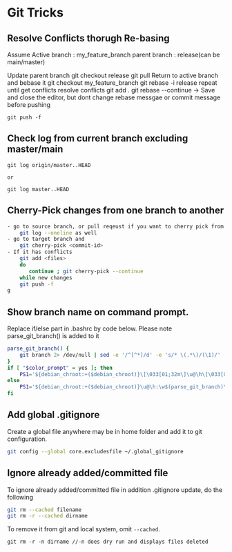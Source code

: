 # Git Tricks

## Resolve Conflicts thorugh Re-basing
Assume 
Active branch : my_feature_branch
parent branch : release(can be main/master)

Update parent branch
    git checkout release
    git pull
Return to active branch and bebase it
    git checkout my_feature_branch
    git rebase -i release
    repeat until get conflicts
        resolve conflicts
        git add .
        git rebase --continue
        -> Save and close the editor, but dont change rebase messgae or commit message before pushing
        
    git push -f


## Check log from current branch excluding master/main
```
git log origin/master..HEAD

or

git log master..HEAD
```
## Cherry-Pick changes from one branch to another
```sh
- go to source branch, or pull reqeust if you want to cherry pick from PR and identify commits , you can do this using
    git log --oneline as well
- go to target branch and
    git cherry-pick <commit-id>
- If it has conflicts
    git add <files>
    do 
       continue ; git cherry-pick --continue
    while new changes
    git push -f
g    


```

## Show branch name on command prompt.

Replace if/else part in .bashrc by code below. Please note parse_git_branch() is added to it

```sh
parse_git_branch() {
    git branch 2> /dev/null | sed -e '/^[^*]/d' -e 's/* \(.*\)/(\1)/'
}
if [ "$color_prompt" = yes ]; then
    PS1='${debian_chroot:+($debian_chroot)}\[\033[01;32m\]\u@\h\[\033[00m\]:\[\033[01;34m\]\w\[\033[01;31m\]$(parse_git_branch)\[\033[00m\]\$ '
else
    PS1='${debian_chroot:+($debian_chroot)}\u@\h:\w$(parse_git_branch)\$ '
fi
```

## Add global .gitignore
Create a global file anywhere may be in home folder and add it to git configuration.
```sh
git config --global core.excludesfile ~/.global_gitignore
```

## Ignore already added/committed file 
To ignore already added/committed file in addition .gitignore update, do the following
```sh
git rm --cached filename 
git rm -r --cached dirname
```
To remove it from git and local system, omit `--cached`. 
```
git rm -r -n dirname //-n does dry run and displays files deleted
```
